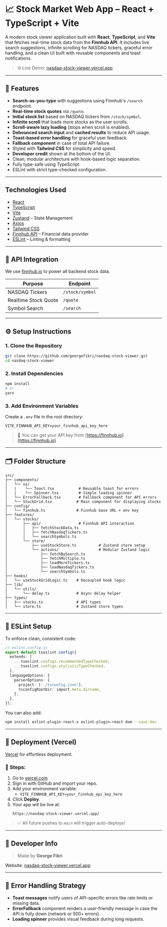 # 📈 Stock Market Web App – React + TypeScript + Vite

A modern stock viewer application built with **React**, **TypeScript**, and **Vite** that fetches real-time stock data from the **Finnhub API**. It includes live search suggestions, infinite scrolling for NASDAQ tickers, graceful error handling, and a clean UI built with reusable components and toast notifications.

> 🌐 Live Demo: [nasdaq-stock-viewer.vercel.app](https://nasdaq-stock-viewer.vercel.app)

---

## 🚀 Features

- **Search-as-you-type** with suggestions using Finnhub's `/search` endpoint.
- **Real-time stock quotes** via `/quote`.
- **Initial stock list** based on NASDAQ tickers from `/stock/symbol`.
- **Infinite scroll** that loads more stocks as the user scrolls.
- **Scroll-aware lazy loading** (stops when scroll is enabled).
- **Debounced search input** and **cached results** to reduce API usage.
- **Toast-based error handling** for graceful user feedback.
- **Fallback component** in case of total API failure.
- Styled with **Tailwind CSS** for simplicity and speed.
- **Developer credit** shown at the bottom of the UI.
- Clean, modular architecture with hook-based logic separation.
- Fully type-safe using TypeScript.
- ESLint with strict type-checked configuration.

---

## Technologies Used

- [React](https://react.dev/)
- [TypeScript](https://www.typescriptlang.org/)
- [Vite](https://vitejs.dev/)
- [Zustand](https://github.com/pmndrs/zustand) – State Management
- [Axios](https://axios-http.com/)
- [Tailwind CSS](https://tailwindcss.com/)
- [Finnhub API](https://finnhub.io/docs/api) – Financial data provider
- [ESLint](https://eslint.org/) – Linting & formatting

---

## 📡 API Integration

We use [finnhub.io](https://finnhub.io) to power all backend stock data.

| Purpose              | Endpoint        |
| -------------------- | --------------- |
| NASDAQ Tickers       | `/stock/symbol` |
| Realtime Stock Quote | `/quote`        |
| Symbol Search        | `/search`       |

---

## ⚙️ Setup Instructions

### 1. Clone the Repository

```bash
git clone https://github.com/georgefikri/nasdaq-stock-viewer.git
cd nasdaq-stock-viewer
```

### 2. Install Dependencies

```bash
npm install
# or
yarn
```

### 3. Add Environment Variables

Create a `.env` file in the root directory:

```env
VITE_FINNHUB_API_KEY=your_finnhub_api_key_here
```

> 📝 You can get your API key from [https://finnhub.io](https://finnhub.io)

---

## 🗂 Folder Structure

```
src/
├── components/
│   └── ui/
│   |    └── Toast.tsx           # Reusable toast for errors
│   |    └── Spinner.tsx         # Simple loading spinner
|   └── ErrorFallback.tsx        # Fallback component for API errors
│   └── StockGrid.tsx           # Main component for displaying stocks
├── config/
│   └── finnhub.ts              # Finnhub base URL + env key
├── features/
│   └── stocks/
│       ├── api/                 # Finnhub API interaction
│       │   ├── fetchStockData.ts
│       │   ├── fetchNasdaqTickers.ts
│       │   └── searchSymbols.ts
│       └── store/
│           ├── useStockStore.ts          # Zustand store setup
│           └── actions/                  # Modular Zustand logic
│               ├── fetchBySearch.ts
│               ├── fetchMultiple.ts
│               ├── loadMoreTickers.ts
│               ├── loadNasdaqTickers.ts
│               └── searchSymbols.ts
├── hooks/
│   └── useStockGridLogic.ts    # Decoupled hook logic
├── lib/
│   └── utils/
│       └── delay.ts            # Async delay helper
├── types/
│   ├── stocks.ts               # API types
│   └── store.ts                # Zustand store types
```

---

## 🧪 ESLint Setup

To enforce clean, consistent code:

```ts
// eslint.config.js
export default tseslint.config({
  extends: [
    ...tseslint.configs.recommendedTypeChecked,
    ...tseslint.configs.stylisticTypeChecked,
  ],
  languageOptions: {
    parserOptions: {
      project: ['./tsconfig.json'],
      tsconfigRootDir: import.meta.dirname,
    },
  },
});
```

You can also add:

```bash
npm install eslint-plugin-react-x eslint-plugin-react-dom --save-dev
```

---

## 🚀 Deployment (Vercel)

[Vercel](https://vercel.com/) for effortless deployment.

### 🔌 Steps:

1. Go to [vercel.com](https://vercel.com)
2. Sign in with GitHub and import your repo.
3. Add your environment variable:
   - `VITE_FINNHUB_API_KEY=your_finnhub_api_key_here`
4. Click **Deploy**.
5. Your app will be live at:
   ```
   https://nasdaq-stock-viewer.vercel.app/
   ```

> ✅ All future pushes to `main` will trigger auto-deploys!

---

## 👤 Developer Info

> Made by **George Fikri**

Website: [nasdaq-stock-viewer.vercel.app](https://nasdaq-stock-viewer.vercel.app)

---

## 🧯 Error Handling Strategy

- **Toast messages** notify users of API-specific errors like rate limits or missing data.
- **ErrorFallback** component renders a user-friendly message in case the API is fully down (network or 500+ errors).
- **Loading spinner** provides visual feedback during long requests.
